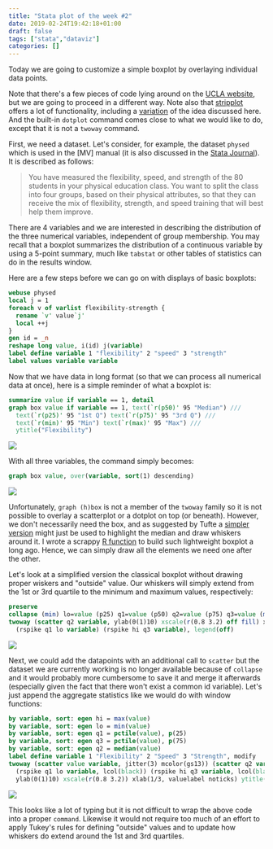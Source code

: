 ```yaml
---
title: "Stata plot of the week #2"
date: 2019-02-24T19:42:18+01:00
draft: false
tags: ["stata","dataviz"]
categories: []
---
```

Today we are going to customize a simple boxplot by overlaying individual data points.

<!--more-->

Note that there's a few pieces of code lying around on the [UCLA website](https://stats.idre.ucla.edu/stata/code/creating-and-extending-boxplots-using-twoway-graphs/), but we are going to proceed in a different way. Note also that [stripplot](https://ideas.repec.org/c/boc/bocode/s433401.html) offers a lot of functionality, including a [variation](https://www.statalist.org/forums/forum/general-stata-discussion/general/6918-varying-box-plots) of the idea discussed here. And the built-in `dotplot` command comes close to what we would like to do, except that it is not a `twoway` command.

First, we need a dataset. Let's consider, for example, the dataset `physed` which is used in the [MV] manual (it is also discussed in the [Stata Journal](https://www.stata-journal.com/sjpdf.html?articlenum=st0262)). It is described as follows:

> You have measured the flexibility, speed, and strength of the 80 students in your physical education class. You want to split the class into four groups, based on their physical attributes, so that they can receive the mix of flexibility, strength, and speed training that will best help them improve.

There are 4 variables and we are interested in describing the distribution of the three numerical variables, independent of group membership. You may recall that a boxplot summarizes the distribution of a continuous variable by using a 5-point summary, much like `tabstat` or other tables of statistics can do in the results window.

Here are a few steps before we can go on with displays of basic boxplots:

```Stata
webuse physed
local j = 1
foreach v of varlist flexibility-strength {
  rename `v' value`j'
  local ++j
}
gen id = _n
reshape long value, i(id) j(variable)
label define variable 1 "flexibility" 2 "speed" 3 "strength"
label values variable variable
```

Now that we have data in long format (so that we can process all numerical data at once), here is a simple reminder of what a boxplot is:

```Stata
summarize value if variable == 1, detail
graph box value if variable == 1, text(`r(p50)' 95 "Median") ///
  text(`r(p25)' 95 "1st Q") text(`r(p75)' 95 "3rd Q") ///
  text(`r(min)' 95 "Min") text(`r(max)' 95 "Max") ///
  ytitle("Flexibility")
```

![](/img/stata-plot-003.png)

With all three variables, the command simply becomes:

```Stata
graph box value, over(variable, sort(1) descending)
```

![](/img/stata-plot-004.png)

Unfortunately, `graph (h)box` is not a member of the `twoway` family so it is not possible to overlay a scatterplot or a dotplot on top (or beneath). However, we don't necessarily need the box, and as suggested by Tufte a [simpler version](https://stats.stackexchange.com/a/13915) might just be used to highlight the median and draw whiskers around it. I wrote a scrappy [R function](https://gist.github.com/even4void/1128764) to build such lightweight boxplot a long ago. Hence, we can simply draw all the elements we need one after the other.

Let's look at a simplified version the classical boxplot without drawing proper wiskers and "outside" value. Our whiskers will simply extend from the 1st or 3rd quartile to the minimum and maximum values, respectively:

```Stata
preserve
collapse (min) lo=value (p25) q1=value (p50) q2=value (p75) q3=value (max) hi=value, by(variable)
twoway (scatter q2 variable, ylab(0(1)10) xscale(r(0.8 3.2) off fill) xlab(,nolabels) ytitle("Value") xtitle("")) ///
  (rspike q1 lo variable) (rspike hi q3 variable), legend(off)
```

![](/img/stata-plot-005.png)

Next, we could add the datapoints with an additional call to `scatter` but the dataset we are currently working is no longer available because of `collapse` and it would probably more cumbersome to save it and merge it afterwards (especially given the fact that there won't exist a common id variable). Let's just append the aggregate statistics like we would do with window functions:

```Stata
by variable, sort: egen hi = max(value)
by variable, sort: egen lo = min(value)
by variable, sort: egen q1 = pctile(value), p(25)
by variable, sort: egen q3 = pctile(value), p(75)
by variable, sort: egen q2 = median(value)
label define variable 1 "Flexibility" 2 "Speed" 3 "Strength", modify
twoway (scatter value variable, jitter(3) mcolor(gs13)) (scatter q2 variable, ms(d) msize(medium) mcol(black)) ///
  (rspike q1 lo variable, lcol(black)) (rspike hi q3 variable, lcol(black)), ///
  ylab(0(1)10) xscale(r(0.8 3.2)) xlab(1/3, valuelabel noticks) ytitle("Value") xtitle("") legend(off)
```

![](/img/stata-plot-006.png)

This looks like a lot of typing but it is not difficult to wrap the above code into a proper `command`. Likewise it would not require too much of an effort to apply Tukey's rules for defining "outside" values and to update how whiskers do extend around the 1st and 3rd quartiles.
